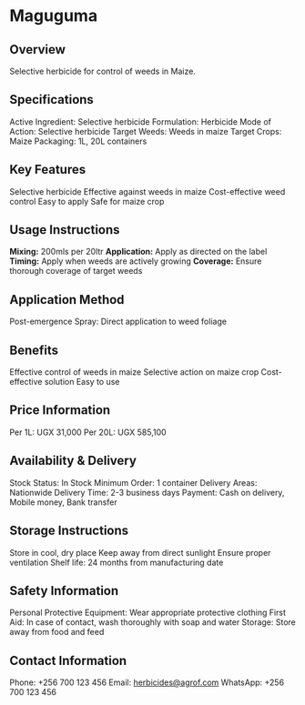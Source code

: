 # Maguguma

## Overview
Selective herbicide for control of weeds in Maize.

## Specifications
Active Ingredient: Selective herbicide
Formulation: Herbicide
Mode of Action: Selective herbicide
Target Weeds: Weeds in maize
Target Crops: Maize
Packaging: 1L, 20L containers

## Key Features
Selective herbicide
Effective against weeds in maize
Cost-effective weed control
Easy to apply
Safe for maize crop

## Usage Instructions
**Mixing:** 200mls per 20ltr
**Application:** Apply as directed on the label
**Timing:** Apply when weeds are actively growing
**Coverage:** Ensure thorough coverage of target weeds

## Application Method
Post-emergence Spray: Direct application to weed foliage

## Benefits
Effective control of weeds in maize
Selective action on maize crop
Cost-effective solution
Easy to use

## Price Information
Per 1L: UGX 31,000
Per 20L: UGX 585,100

## Availability & Delivery
Stock Status: In Stock
Minimum Order: 1 container
Delivery Areas: Nationwide
Delivery Time: 2-3 business days
Payment: Cash on delivery, Mobile money, Bank transfer

## Storage Instructions
Store in cool, dry place
Keep away from direct sunlight
Ensure proper ventilation
Shelf life: 24 months from manufacturing date

## Safety Information
Personal Protective Equipment: Wear appropriate protective clothing
First Aid: In case of contact, wash thoroughly with soap and water
Storage: Store away from food and feed

## Contact Information
Phone: +256 700 123 456
Email: herbicides@agrof.com
WhatsApp: +256 700 123 456

